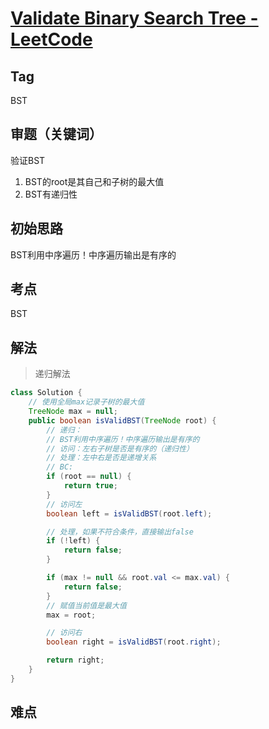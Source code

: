 # [Validate Binary Search Tree - LeetCode](https://leetcode.com/problems/validate-binary-search-tree/description/)
## Tag
BST

## 审题（关键词） 
验证BST
1. BST的root是其自己和子树的最大值
2. BST有递归性

## 初始思路  
BST利用中序遍历！中序遍历输出是有序的
## 考点  
BST
## 解法  
> 递归解法
```java
class Solution {
    // 使用全局max记录子树的最大值
    TreeNode max = null;
    public boolean isValidBST(TreeNode root) {
        // 递归：
        // BST利用中序遍历！中序遍历输出是有序的
        // 访问：左右子树是否是有序的（递归性）
        // 处理：左中右是否是递增关系
        // BC:
        if (root == null) {
            return true;
        }
        // 访问左
        boolean left = isValidBST(root.left);

        // 处理，如果不符合条件，直接输出false
        if (!left) {
            return false;
        }

        if (max != null && root.val <= max.val) {
            return false;
        }
        // 赋值当前值是最大值
        max = root;

        // 访问右
        boolean right = isValidBST(root.right);

        return right;
    }
}
```
## 难点
